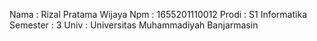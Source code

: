 Nama      : Rizal Pratama Wijaya
Npm       : 1655201110012
Prodi     : S1 Informatika
Semester  : 3
Univ      : Universitas Muhammadiyah Banjarmasin
